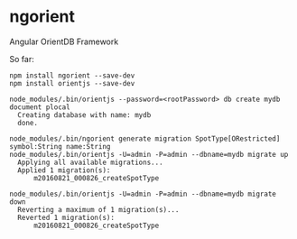 # ngorient
Angular OrientDB Framework

So far:

    npm install ngorient --save-dev
    npm install orientjs --save-dev
    
    node_modules/.bin/orientjs --password=<rootPassword> db create mydb document plocal
      Creating database with name: mydb
      done.

    node_modules/.bin/ngorient generate migration SpotType[ORestricted] symbol:String name:String
    node_modules/.bin/orientjs -U=admin -P=admin --dbname=mydb migrate up
      Applying all available migrations...
      Applied 1 migration(s):
          m20160821_000826_createSpotType

    node_modules/.bin/orientjs -U=admin -P=admin --dbname=mydb migrate down
      Reverting a maximum of 1 migration(s)...
      Reverted 1 migration(s):
          m20160821_000826_createSpotType
